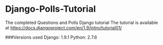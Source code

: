 # Django-Polls-Tutorial
The completed Questions and Polls Django tutorial
The tutorial is available at https://docs.djangoproject.com/en/1.9/intro/tutorial01/

###Versions used
Django: 1.9.1
Python: 2.7.6